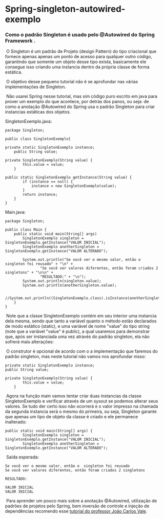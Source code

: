 # Spring-singleton-autowired-exemplo
### Como  o padrão Singleton é usado pelo @Autowired  do Spring Framework .


​	O Singleton é um padrão de Projeto (design Pattern) do tipo criacional que fornece apenas apenas um ponto de acesso para qualquer outro código, garantindo que somente um objeto desse tipo exista, basicamente ele consegue  isso criando uma instancia dentro da própria classe de forma estática.

​	O objetivo desse pequeno tutorial não é se aprofundar nas várias implementações de Singleton.

​	Não usarei  Spring nesse tutorial, mas sim código puro escrito em java para prover um exemplo do que acontece, por detrás dos  panos, ou seja: de como a anotação @Autowired do Spring usa o padrão Singleton  para criar instancias estáticas dos objetos.

SingletonExemplo.java:

```
package Singleton;
    
public class SingletonExemplo{

private static SingletonExemplo instance;
    public String value;
    
private SingletonExemplo(String value) {
        this.value = value;
    }
    
public static SingletonExemplo getInstance(String value) {
        if (instance == null) {
            instance = new SingletonExemplo(value);
        }
        return instance;
    }
} 
```


Main.java:
```
package Singleton;

public class Main {
    public static void main(String[] args)   	
        SingletonExemplo singleton = SingletonExemplo.getInstance("VALOR INICIAL");
        SingletonExemplo anotherSingleton = SingletonExemplo.getInstance("VALOR ALTERADO");
        
        System.out.println("Se você ver o mesmo valor, então o  singleton foi reusado" + "\n" +
                "Se você ver valores diferentes, então foram criados 2 singletons" + "\n\n" +
                "RESULTADO:" + "\n");
        System.out.println(singleton.value);
        System.out.println(anotherSingleton.value);

       //System.out.println((SingletonExemplo.class).isInstance(anotherSingleton));
    }
}
```

​	Note que a classe SingletonExemplo contém em seu interior uma instancia dela mesma, sendo que tanto a variável quanto o método estão declarados de modo estático (static), e uma variável de nome "value" do tipo string (note que a variável "value" é public), a qual usaremos  para demonstrar que,  após ser instanciada uma vez através do padrão singleton, ela não sofrerá mais alterações:

​	O construtor é opcional de acordo com o a implementação que faremos do padrão singleton, mas neste tutorial não vamos nos aprofundar nisso:

```
private static SingletonExemplo instance;
public String value;

private SingletonExemplo(String value) {
        this.value = value;
    }
```
​	Agora na função main vamos tentar criar duas instancias da classe SingletonExemplo e verificar através de um sysout se podemos alterar seus valores. Se tudo der certo isso não ocorrerá e o valor impresso na chamada da segunda instancia será o mesmo do primeira, ou seja, Singleton garante que apenas um tipo de objeto da classe é criado e ele permanece inalterado:
```
public static void main(String[] args) {
        SingletonExemplo singleton = SingletonExemplo.getInstance("VALOR INICIAL");
        SingletonExemplo anotherSingleton = SingletonExemplo.getInstance("VALOR ALTERADO"); 
```
​	Saída esperada: 
```
Se você ver o mesmo valor, então o  singleton foi reusado
Se você ver valores diferentes, então foram criados 2 singletons

RESULTADO:

VALOR INICIAL
VALOR INICIAL
```
​	Para aprender um pouco mais sobre  a anotação @Autowired, utilização de padrões de projetos  pelo Spring, bem inversão de controle e injeção de dependências recomendo esse [tutorial do professor João Carlos Vale](https://www.youtube.com/watch?v=KIoMhHiap88&l). 

